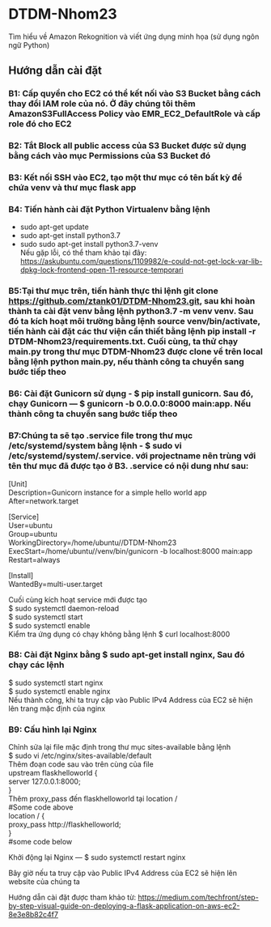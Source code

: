 # DTDM-Nhom23
Tìm hiểu về Amazon Rekognition và viết ứng dụng minh họa (sử dụng ngôn ngữ Python)
## Hướng dẫn cài đặt

### B1: Cấp quyền cho EC2 có thể kết nối vào S3 Bucket bằng cách thay đổi IAM role của nó. Ở đây chúng tôi thêm AmazonS3FullAccess Policy vào EMR_EC2_DefaultRole và cấp role đó cho EC2

### B2: Tắt Block all public access của S3 Bucket được sử dụng bằng cách vào mục Permissions của S3 Bucket đó

### B3: Kết nối SSH vào EC2, tạo một thư mục có tên bất kỳ để chứa venv và thư mục flask app

### B4: Tiến hành cài đặt Python Virtualenv bằng lệnh<br>
  - sudo apt-get update<br>
  - sudo apt-get install python3.7<br>
  - sudo sudo apt-get install python3.7-venv<br>
Nếu gặp lỗi, có thể tham khảo tại đây: https://askubuntu.com/questions/1109982/e-could-not-get-lock-var-lib-dpkg-lock-frontend-open-11-resource-temporari

### B5:Tại thư mục trên, tiến hành thực thi lệnh git clone https://github.com/ztank01/DTDM-Nhom23.git, sau khi hoàn thành ta cài đặt venv bằng lệnh python3.7 -m venv venv. Sau đó ta kích hoạt môi trường bằng lệnh source venv/bin/activate, tiến hành cài đặt các thư viện cần thiết bằng lệnh pip install -r DTDM-Nhom23/requirements.txt. Cuối cùng, ta thử chạy main.py trong thư mục DTDM-Nhom23 được clone về trên local bằng lệnh python main.py, nếu thành công ta chuyển sang bước tiếp theo

### B6: Cài đặt Gunicorn sử dụng -  $ pip install gunicorn. Sau đó, chạy Gunicorn — $ gunicorn -b 0.0.0.0:8000 main:app. Nếu thành công ta chuyển sang bước tiếp theo

### B7:Chúng ta sẽ tạo <projectname>.service file trong thư mục /etc/systemd/system bằng lệnh - $ sudo vi /etc/systemd/system/<projectname>.service. với projectname nên trùng với tên thư mục đã được tạo ở B3. <projectname>.service có nội dung như sau:
  
  <p>[Unit]<br>
  Description=Gunicorn instance for a simple hello world app<br>
  After=network.target
  </p>
  
  </p>[Service]<br>
  User=ubuntu<br>
  Group=ubuntu <thay đổi tùy theo user chúng ta đang sử dụng thuộc group nào><br>
  WorkingDirectory=/home/ubuntu/<thư mục được tạo tại bước 3>/DTDM-Nhom23<br>
  ExecStart=/home/ubuntu/<thư mục được tạo tại bước 3>/venv/bin/gunicorn -b localhost:8000 main:app<br>
  Restart=always<br>
  </p>
  
  <p>[Install]<br>
  WantedBy=multi-user.target<br>
  </p>

Cuối cùng kích hoạt service mới được tạo<br>
  $ sudo systemctl daemon-reload<br>
  $ sudo systemctl start <projectname><br>
  $ sudo systemctl enable <projectname><br>
 Kiểm tra ứng dụng có chạy không bằng lệnh $ curl localhost:8000<br>
  
 ### B8: Cài đặt Nginx bằng $ sudo apt-get install nginx, Sau đó chạy các lệnh<br>
  $ sudo systemctl start nginx<br>
  $ sudo systemctl enable nginx<br>
 Nếu thành công, khi ta truy cập vào Public IPv4 Address của EC2 sẽ hiện lên trang mặc định của nginx<br>
  
 ### B9: Cấu hình lại Nginx
 Chỉnh sửa lại file mặc định trong thư mục sites-available bằng lệnh <br>
  $ sudo vi /etc/nginx/sites-available/default <br>
Thêm đoạn code sau vào trên cùng của file<br>
  upstream flaskhelloworld {<br>
    server 127.0.0.1:8000;<br>
}<br>
Thêm proxy_pass đến flaskhelloworld tại location /<br>
  #Some code above<br>
location / {<br>
    proxy_pass http://flaskhelloworld;<br>
}<br>
#some code below<br>
  
Khởi động lại  Nginx — $ sudo systemctl restart nginx<br>
  
Bây giờ nếu ta truy cập vào Public IPv4 Address của EC2 sẽ hiện lên website của chúng ta

Hướng dẫn cài đặt được tham khảo từ: https://medium.com/techfront/step-by-step-visual-guide-on-deploying-a-flask-application-on-aws-ec2-8e3e8b82c4f7
